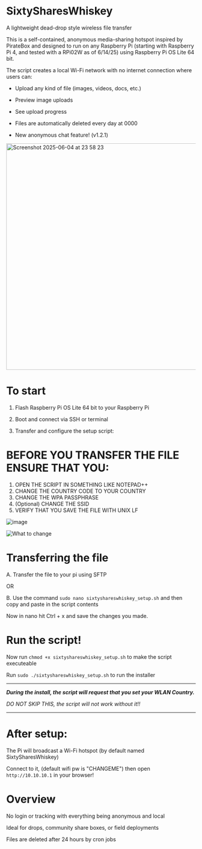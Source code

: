 # SixtySharesWhiskey
A lightweight dead-drop style wireless file transfer

This is a self-contained, anonymous media-sharing hotspot inspired by PirateBox and designed to run on any Raspberry Pi (starting with Raspberry Pi 4, and tested with a RPi02W as of 6/14/25) using Raspberry Pi OS Lite 64 bit.

The script creates a local Wi-Fi network with no internet connection where users can:

- Upload any kind of file (images, videos, docs, etc.)

- Preview image uploads

- See upload progress

- Files are automatically deleted every day at 0000

- New anonymous chat feature! (v1.2.1)

<img width="602" alt="Screenshot 2025-06-04 at 23 58 23" src="https://github.com/user-attachments/assets/c4e95eb2-8d52-469b-a40b-a92c2d34f5f7" />


# To start

1. Flash Raspberry Pi OS Lite 64 bit to your Raspberry Pi

2. Boot and connect via SSH or terminal

3. Transfer and configure the setup script:

# BEFORE YOU TRANSFER THE FILE ENSURE THAT YOU: 
1. OPEN THE SCRIPT IN SOMETHING LIKE NOTEPAD++
2. CHANGE THE COUNTRY CODE TO YOUR COUNTRY
3. CHANGE THE WPA PASSPHRASE
4. (Optional) CHANGE THE SSID
5. VERIFY THAT YOU SAVE THE FILE WITH UNIX LF

![image](https://github.com/user-attachments/assets/38fff35c-15e0-4a19-8319-fedacf2595fd)


![What to change](https://github.com/user-attachments/assets/8ada6058-f5dd-45e7-b60f-f7770d4bb9ec)

# Transferring the file

A. Transfer the file to your pi using SFTP

OR

B. Use the command ```sudo nano sixtyshareswhiskey_setup.sh``` and then copy and paste in the script contents 


Now in nano hit Ctrl + x and save the changes you made.

# Run the script!

Now run ```chmod +x sixtyshareswhiskey_setup.sh``` to make the script executeable

Run ```sudo ./sixtyshareswhiskey_setup.sh``` to run the installer

*********************
***During the install, the script will request that you set your WLAN Country.***

*DO NOT SKIP THIS, the script will not work without it!!*
*********************
# After setup:

The Pi will broadcast a Wi-Fi hotspot (by default named SixtySharesWhiskey)

Connect to it, (default wifi pw is "CHANGEME") then open ```http://10.10.10.1``` in your browser!

# Overview

No login or tracking with everything being anonymous and local

Ideal for drops, community share boxes, or field deployments

Files are deleted after 24 hours by cron jobs

